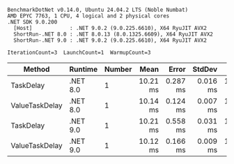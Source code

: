 ```

BenchmarkDotNet v0.14.0, Ubuntu 24.04.2 LTS (Noble Numbat)
AMD EPYC 7763, 1 CPU, 4 logical and 2 physical cores
.NET SDK 9.0.200
  [Host]            : .NET 9.0.2 (9.0.225.6610), X64 RyuJIT AVX2
  ShortRun-.NET 8.0 : .NET 8.0.13 (8.0.1325.6609), X64 RyuJIT AVX2
  ShortRun-.NET 9.0 : .NET 9.0.2 (9.0.225.6610), X64 RyuJIT AVX2

IterationCount=3  LaunchCount=1  WarmupCount=3  

```
| Method         | Runtime  | Number | Mean     | Error    | StdDev   | Min      | Max      | Allocated |
|--------------- |--------- |------- |---------:|---------:|---------:|---------:|---------:|----------:|
| TaskDelay      | .NET 8.0 | 1      | 10.21 ms | 0.287 ms | 0.016 ms | 10.20 ms | 10.23 ms |     352 B |
| ValueTaskDelay | .NET 8.0 | 1      | 10.14 ms | 0.124 ms | 0.007 ms | 10.13 ms | 10.14 ms |     128 B |
| TaskDelay      | .NET 9.0 | 1      | 10.21 ms | 0.558 ms | 0.031 ms | 10.18 ms | 10.24 ms |     352 B |
| ValueTaskDelay | .NET 9.0 | 1      | 10.12 ms | 0.166 ms | 0.009 ms | 10.12 ms | 10.13 ms |     128 B |
